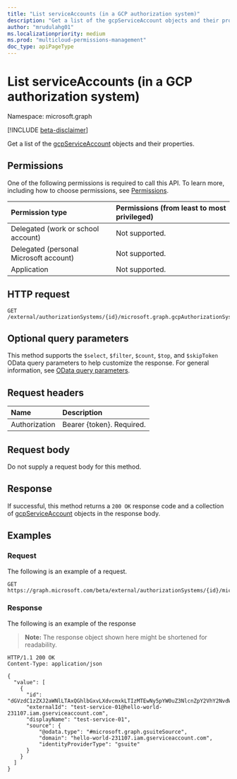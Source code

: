 ```yaml
---
title: "List serviceAccounts (in a GCP authorization system)"
description: "Get a list of the gcpServiceAccount objects and their properties."
author: "mrudulahg01"
ms.localizationpriority: medium
ms.prod: "multicloud-permissions-management"
doc_type: apiPageType
---
```


# List serviceAccounts (in a GCP authorization system)
Namespace: microsoft.graph

[!INCLUDE [beta-disclaimer](../../includes/beta-disclaimer.md)]

Get a list of the [gcpServiceAccount](../resources/gcpserviceaccount.md) objects and their properties.

## Permissions
One of the following permissions is required to call this API. To learn more, including how to choose permissions, see [Permissions](/graph/permissions-reference).

|Permission type|Permissions (from least to most privileged)|
|:---|:---|
|Delegated (work or school account)|Not supported.|
|Delegated (personal Microsoft account)|Not supported.|
|Application|Not supported.|

## HTTP request

<!-- {
  "blockType": "ignored"
}
-->
``` http
GET /external/authorizationSystems/{id}/microsoft.graph.gcpAuthorizationSystem/associatedIdentities/serviceAccounts
```

## Optional query parameters
This method supports the `$select`, `$filter`, `$count`, `$top`, and `$skipToken` OData query parameters to help customize the response. For general information, see [OData query parameters](/graph/query-parameters).

## Request headers
|Name|Description|
|:---|:---|
|Authorization|Bearer {token}. Required.|

## Request body
Do not supply a request body for this method.

## Response

If successful, this method returns a `200 OK` response code and a collection of [gcpServiceAccount](../resources/gcpserviceaccount.md) objects in the response body.

## Examples

### Request
The following is an example of a request.
<!-- {
  "blockType": "request",
  "name": "list_gcpserviceaccount"
}
-->
``` http
GET https://graph.microsoft.com/beta/external/authorizationSystems/{id}/microsoft.graph.gcpAuthorizationSystem/associatedIdentities/serviceAccounts
```


### Response
The following is an example of the response
>**Note:** The response object shown here might be shortened for readability.
<!-- {
  "blockType": "response",
  "truncated": true,
  "@odata.type": "Collection(microsoft.graph.gcpServiceAccount)"
}
-->
``` http
HTTP/1.1 200 OK
Content-Type: application/json

{
  "value": [
    {
      "id": "dGVzdC1zZXJ2aWNlLTAxQGhlbGxvLXdvcmxkLTIzMTEwNy5pYW0uZ3NlcnZpY2VhY2NvdW50LmNvbQ",
      "externalId": "test-service-01@hello-world-231107.iam.gserviceaccount.com",
      "displayName": "test-service-01",
      "source": {
          "@odata.type": "#microsoft.graph.gsuiteSource",
          "domain": "hello-world-231107.iam.gserviceaccount.com",
          "identityProviderType": "gsuite"
      }
    }
  ]
}
```

